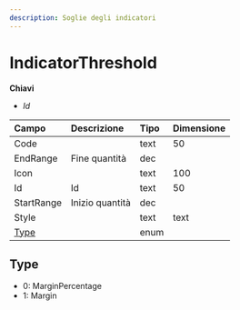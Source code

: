 ```yaml
---
description: Soglie degli indicatori
---
```


# IndicatorThreshold

**Chiavi**

* _Id_

| Campo | Descrizione | Tipo | Dimensione |
| :--- | :--- | :--- | :--- |
| Code |  | text | 50 |
| EndRange | Fine quantità | dec |  |
| Icon |  | text | 100 |
| Id | Id | text | 50 |
| StartRange | Inizio quantità | dec |  |
| Style |  | text | text |
| [Type](indicatorthreshold.md#type) |  | enum |  |

## Type

* 0: MarginPercentage
* 1: Margin
